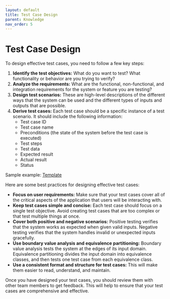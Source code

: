 ```yaml
---
layout: default
title: Test Case Design
parent: Knowledge
nav_order: 5
---
```


# Test Case Design

To design effective test cases, you need to follow a few key steps:

1. **Identify the test objectives:** What do you want to test? What functionality or behavior are you trying to verify?
2. **Analyze the requirements:** What are the functional, non-functional, and integration requirements for the system or feature you are testing?
3. **Design test scenarios:** These are high-level descriptions of the different ways that the system can be used and the different types of inputs and outputs that are possible.
4. **Derive test cases:** Each test case should be a specific instance of a test scenario. It should include the following information:
    * Test case ID
    * Test case name
    * Preconditions (the state of the system before the test case is executed)
    * Test steps
    * Test data
    * Expected result
    * Actual result
    * Status

Sample example: [Template](https://namnh663.github.io/docs/document.html#test-case)

Here are some best practices for designing effective test cases:

* **Focus on user requirements:** Make sure that your test cases cover all of the critical aspects of the application that users will be interacting with.
* **Keep test cases simple and concise:** Each test case should focus on a single test objective. Avoid creating test cases that are too complex or that test multiple things at once.
* **Cover both positive and negative scenarios:** Positive testing verifies that the system works as expected when given valid inputs. Negative testing verifies that the system handles invalid or unexpected inputs gracefully.
* **Use boundary value analysis and equivalence partitioning:** Boundary value analysis tests the system at the edges of its input domain. Equivalence partitioning divides the input domain into equivalence classes, and then tests one test case from each equivalence class.
* **Use a consistent format and structure for test cases:** This will make them easier to read, understand, and maintain.

Once you have designed your test cases, you should review them with other team members to get feedback. This will help to ensure that your test cases are comprehensive and effective.